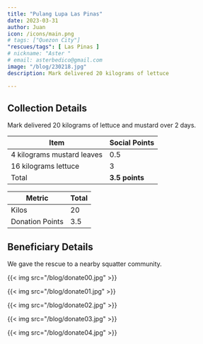 ```yaml
---
title: "Pulang Lupa Las Pinas"
date: 2023-03-31
author: Juan
icon: /icons/main.png
# tags: ["Quezon City"]
"rescues/tags": [ Las Pinas ]
# nickname: "Aster "
# email: asterbedico@gmail.com
image: "/blog/230218.jpg"
description: Mark delivered 20 kilograms of lettuce 

---
```



## Collection Details

Mark delivered 20 kilograms of lettuce and mustard over 2 days. 


Item | Social Points
--- | ---
4 kilograms mustard leaves | 0.5
16 kilograms lettuce | 3
Total | **3.5 points**


<!-- > *The points are based on the most numerous item per box, for the ease of computation -->


Metric | Total
--- | ---
Kilos | 20
Donation Points | 3.5


## Beneficiary Details

We gave the rescue to a nearby squatter community.



{{< img src="/blog/donate00.jpg" >}}

{{< img src="/blog/donate01.jpg" >}}

{{< img src="/blog/donate02.jpg" >}}

{{< img src="/blog/donate03.jpg" >}}

{{< img src="/blog/donate04.jpg" >}}